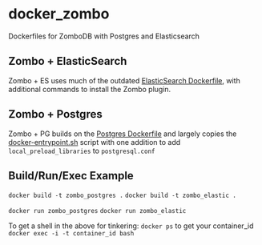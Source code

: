 # docker_zombo

Dockerfiles for ZomboDB with Postgres and Elasticsearch

Zombo + ElasticSearch
---------------------
Zombo + ES uses much of the outdated [ElasticSearch Dockerfile](https://github.com/dockerfile/elasticsearch), with additional commands to install the Zombo plugin.


Zombo + Postgres
----------------
Zombo + PG builds on the [Postgres Dockerfile](https://github.com/docker-library/postgres/blob/master/9.3/Dockerfile) and largely copies the [docker-entrypoint.sh](https://github.com/docker-library/postgres/blob/master/9.3/docker-entrypoint.sh) script with one addition to add `local_preload_libraries` to `postgresql.conf`


Build/Run/Exec Example
-----------------------

`docker build -t zombo_postgres .`
`docker build -t zombo_elastic .`

`docker run zombo_postgres`
`docker run zombo_elastic`

To get a shell in the above for tinkering:
`docker ps` to get your container_id
`docker exec -i -t container_id bash`